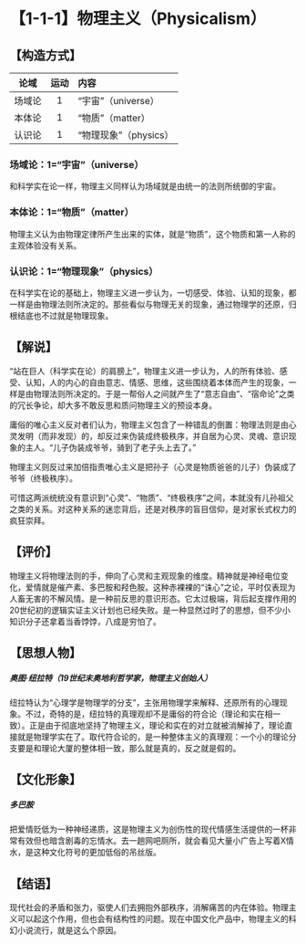 # 【1-1-1】物理主义（Physicalism）
## 【构造方式】

|  论域  | 运动 | 内容                  |
| :----: | :--: | :-------------------- |
| 场域论 |  1   | “宇宙”（universe）    |
| 本体论 |  1   | “物质”（matter）      |
| 认识论 |  1   | “物理现象”（physics） |

### 场域论：1=“宇宙”（universe）

和科学实在论一样，物理主义同样认为场域就是由统一的法则所统御的宇宙。

### 本体论：1=“物质”（matter）

物理主义认为由物理定律所产生出来的实体，就是“物质”，这个物质和第一人称的主观体验没有关系。

### 认识论：1=“物理现象”（physics）

在科学实在论的基础上，物理主义进一步认为，一切感受、体验、认知的现象，都一样是由物理法则所决定的。那些看似与物理无关的现象，通过物理学的还原，归根结底也不过就是物理现象。

## 【解说】

“站在巨人（科学实在论）的肩膀上”，物理主义进一步认为，人的所有体验、感受、认知，人的内心的自由意志、情感、思维，这些围绕着本体而产生的现象，一样是由物理法则所决定的。于是一帮俗人之间就产生了“意志自由”、“宿命论”之类的冗长争论，却大多不敢反思和质问物理主义的预设本身。

庸俗的唯心主义反对者们认为，物理主义包含了一种错乱的倒置：物理法则是由心灵发明（而非发现）的，却反过来伪装成终极秩序，并自居为心灵、灵魂、意识现象的主人。“儿子伪装成爷爷，骑到了老子头上去了。”

物理主义则反过来加倍指责唯心主义是把孙子（心灵是物质爸爸的儿子）伪装成了爷爷（终极秩序）。

可惜这两派统统没有意识到“心灵”、“物质”、“终极秩序”之间，本就没有儿孙祖父之类的关系。对这种关系的迷恋背后，还是对秩序的盲目信仰，是对家长式权力的疯狂崇拜。

## 【评价】

物理主义将物理法则的手，伸向了心灵和主观现象的维度。精神就是神经电位变化，爱情就是催产素、多巴胺和羟色胺。这种赤裸裸的“诛心”之论，平时仅表现为人畜无害的不解风情。是一种前反思的意识形态。它太过极端，背后起支撑作用的20世纪初的逻辑实证主义计划也已经失败。是一种显然过时了的思想，但不少小知识分子还拿着当香饽饽，八成是穷怕了。

## 【思想人物】

##### 奥图·纽拉特（19世纪末奥地利哲学家，物理主义创始人）

纽拉特认为“心理学是物理学的分支”，主张用物理学来解释、还原所有的心理现象。不过，奇特的是，纽拉特的真理观却不是庸俗的符合论（理论和实在相一致）。正是由于彻底地坚持了物理主义，理论和实在的对立就被消解掉了，理论直接就是物理学实在了。取代符合论的，是一种整体主义的真理观：一个小的理论分支要是和理论大厦的整体相一致，那么就是真的，反之就是假的。

## 【文化形象】

##### 多巴胺

把爱情贬低为一种神经递质，这是物理主义为创伤性的现代情感生活提供的一杯非常有效但也暗含剧毒的忘情水。去一趟网吧厕所，就会看见大量小广告上写着X情水，是这种文化符号的更加低俗的吊丝版。

## 【结语】

现代社会的矛盾和张力，驱使人们去拥抱外部秩序，消解痛苦的内在体验。物理主义可以起这个作用，但也会有结构性的问题。现在中国文化产品中，物理主义的科幻小说流行，就是这么个原因。
